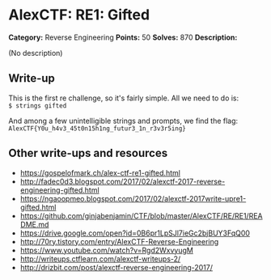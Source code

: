 # AlexCTF: RE1: Gifted

**Category:** Reverse Engineering
**Points:** 50
**Solves:** 870
**Description:**

(No description)

## Write-up

This is the first re challenge, so it's fairly simple. All we need to do is:  
`$ strings gifted`  

And among a few unintelligible strings and prompts, we find the flag:  
`AlexCTF{Y0u_h4v3_45t0n15h1ng_futur3_1n_r3v3r5ing}`

## Other write-ups and resources

 * https://gospelofmark.ch/alex-ctf-re1-gifted.html
 * http://fadec0d3.blogspot.com/2017/02/alexctf-2017-reverse-engineering-gifted.html
 * https://ngaoopmeo.blogspot.com/2017/02/alexctf-2017write-upre1-gifted.html
 * https://github.com/ginjabenjamin/CTF/blob/master/AlexCTF/RE/RE1/README.md
 * https://drive.google.com/open?id=0B6pr1LpSJl7ieGc2bjBUY3FqQ00
 * http://70ry.tistory.com/entry/AlexCTF-Reverse-Engineering
 * https://www.youtube.com/watch?v=Rgd2WxvyugM
 * http://writeups.ctflearn.com/alexctf-writeups-2/
 * http://drizbit.com/post/alexctf-reverse-engineering-2017/
